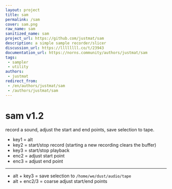 ```yaml
---
layout: project
title: sam
permalink: /sam
cover: sam.png
raw_name: sam
sanitized_name: sam
project_url: https://github.com/justmat/sam
description: a simple sample recorder/slicer
discussion_url: https://llllllll.co/t/23943
documentation_url: https://norns.community/authors/justmat/sam
tags:
 - sampler
 - utility
authors:
 - justmat
redirect_from:
 - /en/authors/justmat/sam
 - /authors/justmat/sam
---
```

# sam v1.2

record a sound, adjust the start and end points, save selection to tape.

* key1 = alt
* key2 = start/stop record (starting a new recording clears the buffer)
* key3 = start/stop playback
* enc2 = adjust start point
* enc3 = adjust end point
---
* alt + key3 = save selection to ``/home/we/dust/audio/tape``
* alt + enc2/3 = coarse adjust start/end points
